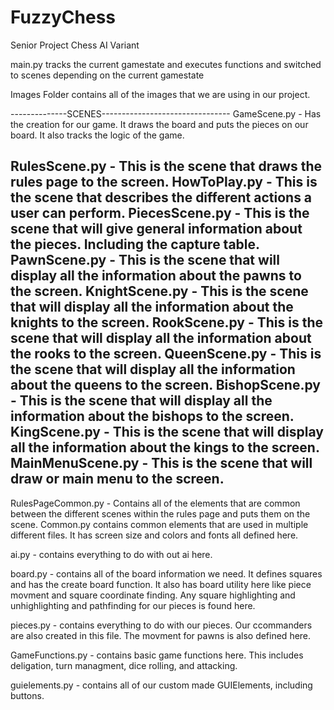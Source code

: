 # FuzzyChess
Senior Project Chess AI Variant 

main.py tracks the current gamestate and executes functions and switched to scenes depending on the current gamestate

Images Folder contains all of the images that we are using in our project.

--------------SCENES--------------------------------
GameScene.py -
Has the creation for our game. It draws the board and puts the pieces on our board. 
It also tracks the logic of the game. 

RulesScene.py - This is the scene that draws the rules page to the screen. 
HowToPlay.py - This is the scene that describes the different actions a user can perform. 
PiecesScene.py - This is the scene that will give general information about the pieces. Including the capture table.
PawnScene.py - This is the scene that will display all the information about the pawns to the screen.
KnightScene.py - This is the scene that will display all the information about the knights to the screen.
RookScene.py - This is the scene that will display all the information about the rooks to the screen.
QueenScene.py - This is the scene that will display all the information about the queens to the screen.
BishopScene.py - This is the scene that will display all the information about the bishops to the screen. 
KingScene.py - This is the scene that will display all the information about the kings to the screen. 
MainMenuScene.py - This is the scene that will draw or main menu to the screen.
-----------------------------------------------------------

RulesPageCommon.py - Contains all of the elements that are common between the different scenes within the rules page and puts them on the scene.
Common.py contains common elements that are used in multiple different files. It has screen size and colors and fonts all defined here.

ai.py - contains everything to do with out ai here.

board.py - 
contains all of the board information we need. It defines squares and has the create board function. 
It also has board utility here like piece movment and square coordinate finding. 
Any square highlighting and unhighlighting and pathfinding for our pieces is found here.

pieces.py - 
contains everything to do with our pieces. Our ccommanders are also created in this file. The movment for pawns is also defined here. 

GameFunctions.py -
contains basic game functions here. This includes deligation, turn managment, dice rolling, and attacking. 

guielements.py - contains all of our custom made GUIElements, including buttons. 

